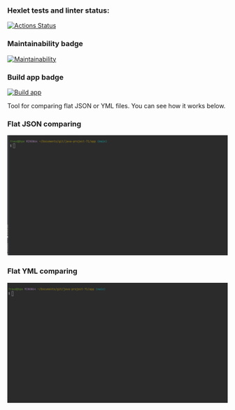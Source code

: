### Hexlet tests and linter status:
[![Actions Status](https://github.com/zheleznikov/java-project-71/actions/workflows/hexlet-check.yml/badge.svg)](https://github.com/zheleznikov/java-project-71/actions)

### Maintainability badge
[![Maintainability](https://api.codeclimate.com/v1/badges/a9c1da2a9c33663f1c3c/maintainability)](https://codeclimate.com/github/zheleznikov/java-project-71/maintainability)

### Build app badge
[![Build app](https://github.com/zheleznikov/java-project-71/actions/workflows/build-app.yml/badge.svg)](https://github.com/zheleznikov/java-project-71/actions/workflows/build-app.yml)

Tool for comparing flat JSON or YML files. You can see how it works below.

### Flat JSON comparing
![flat-json](demo/compare-flat-json.gif)

### Flat YML comparing
![flat-yml](demo/compare-flat-yml.gif)